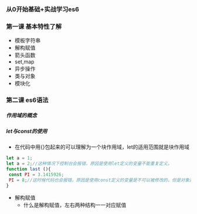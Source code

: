 ### 从0开始基础+实战学习es6
### 第一课 基本特性了解
- 模板字符串
- 解构赋值
- 箭头函数
- set,map
- 异步操作
- 类与对象
- 模块化
### 第二课 es6语法
##### 作用域的概念
##### let与const的使用
- 在代码中用{}包起来的可以理解为一个块作用域，let的适用范围就是块作用域
```JavaScript
let a = 1;
let a = 2;//这种情况下控制台会报错，原因是使用let定义的变量不能重复定义。
function last (){
 const PI = 3.1415926;
 PI = 8;//这时候代码也会报错，原因是使用const定义的变量是不可以被修改的，但是对象这种引用类型是可以修改的，因为引用类型定义的是一个指针，对象的值改变，但是指针不变。const也是在块作用域下使用的
}
```
- 解构赋值
   - 什么是解构赋值，左右两种结构一一对应赋值
   